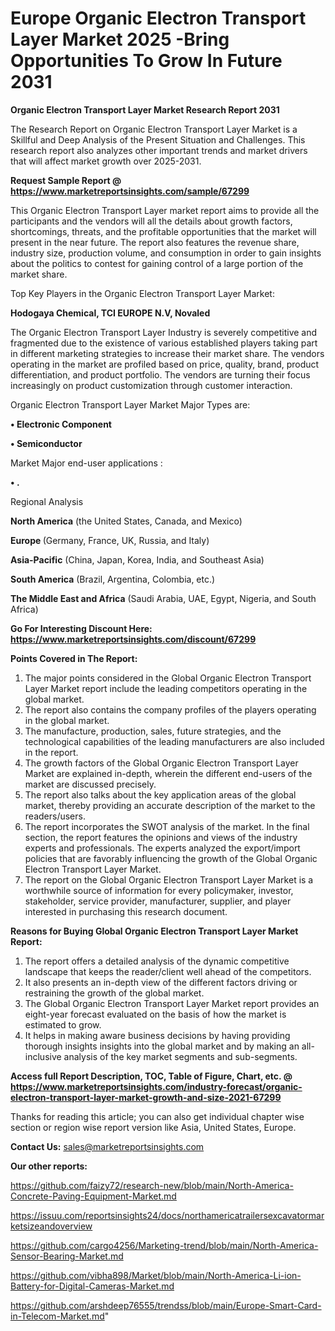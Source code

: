 # Europe Organic Electron Transport Layer Market 2025 -Bring Opportunities To Grow In Future 2031

<strong>Organic Electron Transport Layer Market Research Report 2031</strong>

The Research Report on Organic Electron Transport Layer Market is a Skillful and Deep Analysis of the Present Situation and Challenges. This research report also analyzes other important trends and market drivers that will affect market growth over 2025-2031.

<strong>Request Sample Report @ <a href=https://www.marketreportsinsights.com/sample/67299>https://www.marketreportsinsights.com/sample/67299</a></strong>

This Organic Electron Transport Layer market report aims to provide all the participants and the vendors will all the details about growth factors, shortcomings, threats, and the profitable opportunities that the market will present in the near future. The report also features the revenue share, industry size, production volume, and consumption in order to gain insights about the politics to contest for gaining control of a large portion of the market share.

Top Key Players in the Organic Electron Transport Layer Market:

<strong>Hodogaya Chemical, TCI EUROPE N.V, Novaled</strong>

The Organic Electron Transport Layer Industry is severely competitive and fragmented due to the existence of various established players taking part in different marketing strategies to increase their market share. The vendors operating in the market are profiled based on price, quality, brand, product differentiation, and product portfolio. The vendors are turning their focus increasingly on product customization through customer interaction.

Organic Electron Transport Layer Market Major Types are:

<strong>• Electronic Component

• Semiconductor</strong>

Market Major end-user applications :

<strong>• .</strong>

Regional Analysis

</u><strong><b>North America</b></strong> (the United States, Canada, and Mexico)

<strong><b>Europe </b></strong>(Germany, France, UK, Russia, and Italy)

<strong><b>Asia-Pacific</b></strong> (China, Japan, Korea, India, and Southeast Asia)

<strong><b>South America</b></strong> (Brazil, Argentina, Colombia, etc.)

<strong><b>The Middle East and Africa</b></strong> (Saudi Arabia, UAE, Egypt, Nigeria, and South Africa)

<strong>Go For Interesting Discount Here: <a href=https://www.marketreportsinsights.com/discount/67299>https://www.marketreportsinsights.com/discount/67299</a></strong>

<strong>Points Covered in The Report:</strong>
<ol>
  <li>The major points considered in the Global Organic Electron Transport Layer Market report include the leading competitors operating in the global market.</li>
  <li>The report also contains the company profiles of the players operating in the global market.</li>
  <li>The manufacture, production, sales, future strategies, and the technological capabilities of the leading manufacturers are also included in the report.</li>
  <li>The growth factors of the Global Organic Electron Transport Layer Market are explained in-depth, wherein the different end-users of the market are discussed precisely.</li>
  <li>The report also talks about the key application areas of the global market, thereby providing an accurate description of the market to the readers/users.</li>
  <li>The report incorporates the SWOT analysis of the market. In the final section, the report features the opinions and views of the industry experts and professionals. The experts analyzed the export/import policies that are favorably influencing the growth of the Global Organic Electron Transport Layer Market.</li>
  <li>The report on the Global Organic Electron Transport Layer Market is a worthwhile source of information for every policymaker, investor, stakeholder, service provider, manufacturer, supplier, and player interested in purchasing this research document.</li>
</ol>
<strong>Reasons for Buying Global Organic Electron Transport Layer Market Report:</strong>

<ol>
  <li>The report offers a detailed analysis of the dynamic competitive landscape that keeps the reader/client well ahead of the competitors.</li>
  <li>It also presents an in-depth view of the different factors driving or restraining the growth of the global market.</li>
  <li>The Global Organic Electron Transport Layer Market report provides an eight-year forecast evaluated on the basis of how the market is estimated to grow.</li>
  <li>It helps in making aware business decisions by having providing thorough insights insights into the global market and by making an all-inclusive analysis of the key market segments and sub-segments.</li>
</ol>
<strong>Access full Report Description, TOC, Table of Figure, Chart, etc. @ <a href=https://www.marketreportsinsights.com/industry-forecast/organic-electron-transport-layer-market-growth-and-size-2021-67299>https://www.marketreportsinsights.com/industry-forecast/organic-electron-transport-layer-market-growth-and-size-2021-67299</a></strong>


Thanks for reading this article; you can also get individual chapter wise section or region wise report version like Asia, United States, Europe.

<strong>Contact Us:</strong>
sales@marketreportsinsights.com

<strong>Our other reports:</strong>

<a href=https://github.com/faizy72/research-new/blob/main/North-America-Concrete-Paving-Equipment-Market.md>https://github.com/faizy72/research-new/blob/main/North-America-Concrete-Paving-Equipment-Market.md</a>

<a href=https://issuu.com/reportsinsights24/docs/northamericatrailersexcavatormarketsizeandoverview>https://issuu.com/reportsinsights24/docs/northamericatrailersexcavatormarketsizeandoverview</a>

<a href=https://github.com/cargo4256/Marketing-trend/blob/main/North-America-Sensor-Bearing-Market.md>https://github.com/cargo4256/Marketing-trend/blob/main/North-America-Sensor-Bearing-Market.md</a>

<a href=https://github.com/vibha898/Market/blob/main/North-America-Li-ion-Battery-for-Digital-Cameras-Market.md>https://github.com/vibha898/Market/blob/main/North-America-Li-ion-Battery-for-Digital-Cameras-Market.md</a>

<a href=https://github.com/arshdeep76555/trendss/blob/main/Europe-Smart-Card-in-Telecom-Market.md>https://github.com/arshdeep76555/trendss/blob/main/Europe-Smart-Card-in-Telecom-Market.md</a>"
